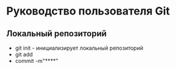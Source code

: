 # Руководство пользователя Git
## Локальный репозиторий
* git init - инициализирует локальный репозиторий
* git add
* commit -m"****"
